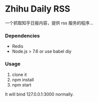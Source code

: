 # Zhihu Daily RSS

一个抓取知乎日报内容，提供 rss 服务的程序...

### Dependencies
- Redis
- Node.js > 7.6 or use babel diy

### Usage
1. clone it
2. npm install
3. npm start

It will bind 127.0.0.1:3000 normally.
